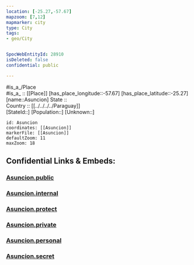 ```yaml
---
location: [-25.27,-57.67] 
mapzoom: [7,12] 
mapmarker: city 
type: City
tags:
- geo/City


SpocWebEntityId: 28910
isDeleted: false
confidential: public

---
```

#is_a_/Place  
#is_a_ :: [[Place]] 
[has_place_longitude::-57.67] 
[has_place_latitude::-25.27] 
[name::Asuncion] 
State ::  
Country :: [[../../../../Paraguay]]  
[StateId::] 
[Population::] 
[Unknown::] 


```leaflet
id: Asuncion
coordinates: [[Asuncion]] 
markerFile: [[Asuncion]] 
defaultZoom: 11 
maxZoom: 18
```


## Confidential Links & Embeds: 

### [Asuncion.public](/_public/\Earth\Continent\America~South\Paraguay\departments~Paraguay\Presidente_Hayes\CityAsuncion.public.md) 

### [Asuncion.internal](/_internal/\Earth\Continent\America~South\Paraguay\departments~Paraguay\Presidente_Hayes\CityAsuncion.internal.md) 

### [Asuncion.protect](/_protect/\Earth\Continent\America~South\Paraguay\departments~Paraguay\Presidente_Hayes\CityAsuncion.protect.md) 

### [Asuncion.private](/_private/\Earth\Continent\America~South\Paraguay\departments~Paraguay\Presidente_Hayes\CityAsuncion.private.md) 

### [Asuncion.personal](/_personal/\Earth\Continent\America~South\Paraguay\departments~Paraguay\Presidente_Hayes\CityAsuncion.personal.md) 

### [Asuncion.secret](/_secret/\Earth\Continent\America~South\Paraguay\departments~Paraguay\Presidente_Hayes\CityAsuncion.secret.md)

